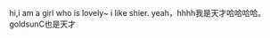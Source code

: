 <!--
 * @Author: Atehna 1725060993@qq.com
 * @Date: 2024-06-23 16:15:49
 * @LastEditors: Atehna 1725060993@qq.com
 * @LastEditTime: 2024-06-23 16:21:16
 * @FilePath: \testt\brightmoon\Contributors\Athena.md
 * @Description: 这是默认设置,请设置`customMade`, 打开koroFileHeader查看配置 进行设置: https://github.com/OBKoro1/koro1FileHeader/wiki/%E9%85%8D%E7%BD%AE
  -->
  hi,i am a girl who is lovely~
  i like shier.
  yeah，hhhh我是天才哈哈哈哈。
  goldsunC也是天才